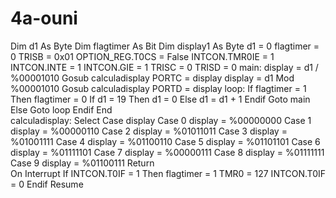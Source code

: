 # 4a-ouni
Dim d1 As Byte
Dim flagtimer As Bit
Dim display1 As Byte
d1 = 0
flagtimer = 0
TRISB = 0x01
OPTION_REG.T0CS = False
INTCON.TMR0IE = 1
INTCON.INTE = 1
INTCON.GIE = 1
TRISC = 0
TRISD = 0
main:
	display = d1 / %00001010
	Gosub calculadisplay
	PORTC = display
	display = d1 Mod %00001010
	Gosub calculadisplay
	PORTD = display
	loop:
		If flagtimer = 1 Then
			flagtimer = 0
			If d1 = 19 Then
				d1 = 0
			Else
				d1 = d1 + 1
			Endif
			Goto main
		Else
			Goto loop
		Endif
End                                               
calculadisplay:
	Select Case display
	Case 0
		display = %00000000
	Case 1
		display = %00000110
	Case 2
		display = %01011011
	Case 3
		display = %01001111
	Case 4
		display = %01100110
	Case 5
		display = %01101101
	Case 6
		display = %01111101
	Case 7
		display = %00000111
	Case 8
		display = %01111111
	Case 9
		display = %01100111
Return                                            
On Interrupt
	If INTCON.T0IF = 1 Then
		flagtimer = 1
		TMR0 = 127
		INTCON.T0IF = 0
	Endif
Resume   
